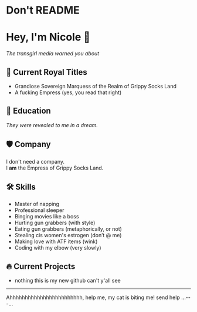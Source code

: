 # Don't README

# Hey, I'm Nicole 👑  
*The transgirl media warned you about*

## 👑 Current Royal Titles  
- Grandiose Sovereign Marquess of the Realm of Grippy Socks Land  
- A fucking Empress (yes, you read that right)

## 📜 Education  
*They were revealed to me in a dream.*

## 🛡️ Company  
I don't need a company.  
I **am** the Empress of Grippy Socks Land.

## 🛠️ Skills  
- Master of napping  
- Professional sleeper  
- Binging movies like a boss  
- Hurting gun grabbers (with style)  
- Eating gun grabbers (metaphorically, or not)  
- Stealing cis women's estrogen (don’t @ me)  
- Making love with ATF items (wink)  
- Coding with my elbow (very slowly)

## 🔥 Current Projects  
 - nothing this is my new github can't y'all see 
---

Ahhhhhhhhhhhhhhhhhhhhhhhh, help me, my cat is biting me! send help ...---...

